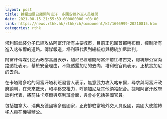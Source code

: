 ```yaml
---
layout: post
title: 據報加尼已離開阿富汗　多國安排外交人員離開
date: 2021-08-15 21:55:39.000000000 +08:00
link: https://news.rthk.hk/rthk/ch/component/k2/1605999-20210815.htm
categories: rthk
---
```


塔利班武裝分子已經攻佔阿富汗所有主要城市，目前正包圍首都喀布爾，控制所有進入喀布爾的道路。傳媒報道，塔利班代表到總統府與總統加尼談判。

阿富汗傳媒引述內政部高層表示，加尼已經離開阿富汗前往塔吉克，總統辦公室向路透社表示，基於安全理由，不能透露加尼的去向，塔利班官員表示，正核實加尼的去向。

在卡塔爾多哈的阿富汗塔利班發言人表示，無意武力攻入喀布爾，尋求與阿富汗政府談判，在未來數天，和平移交權力，呼籲加尼及其他領袖配合。據報阿富汗政府談判代表，將前往卡塔爾與塔利班會面，與會亦包括美國官員。

包括加拿大、瑞典及德國等多個國家，正安排駐當地外交人員返國，美國大使館轉移人員在機場辦公。
